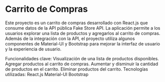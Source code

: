 
# Carrito de Compras
Este proyecto es un carrito de compras desarrollado con React.js que consume datos de la API pública Fake Store API. La aplicación permite a los usuarios explorar una lista de productos y agregarlos al carrito de compras. Además de la integración con la API, el proyecto utiliza algunos componentes de Material-UI y Bootstrap para mejorar la interfaz de usuario y la experiencia de usuario.

Funcionalidades clave:
Visualización de una lista de productos disponibles.
Agregar productos al carrito de compras.
Aumentar y disminuir la cantidad de productos en el carrito.
Eliminar productos del carrito.
Tecnologías utilizadas:
React.js
Material-UI
Bootstrap


